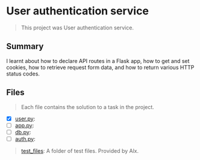 # User authentication service

> This project was User authentication service.

## Summary

I learnt about how to declare API routes in a Flask app, how to get and set cookies, how to retrieve request form data, and how to return various HTTP status codes.

## Files

> Each file contains the solution to a task in the project.

- [x] [user.py](https://github.com/Ebube-Ochemba/alx-backend-user-data/blob/main/0x03-user_authentication_service/user.py):
- [ ] [app.py](https://github.com/Ebube-Ochemba/alx-backend-user-data/blob/main/0x03-user_authentication_service/app.py):
- [ ] [db.py](https://github.com/Ebube-Ochemba/alx-backend-user-data/blob/main/0x03-user_authentication_service/db.py):
- [ ] [auth.py](https://github.com/Ebube-Ochemba/alx-backend-user-data/blob/main/0x03-user_authentication_service/auth.py):

> [test_files](): A folder of test files. Provided by Alx.
